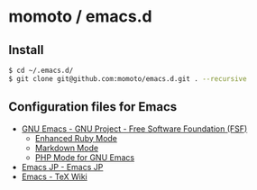 # momoto / emacs.d

## Install

```bash
$ cd ~/.emacs.d/
$ git clone git@github.com:momoto/emacs.d.git . --recursive
```

## Configuration files for Emacs

- [GNU Emacs - GNU Project - Free Software Foundation (FSF)](http://www.gnu.org/software/emacs/)
  - [Enhanced Ruby Mode](https://github.com/jacott/Enhanced-Ruby-Mode)
  - [Markdown Mode](https://github.com/defunkt/markdown-mode)
  - [PHP Mode for GNU Emacs](https://github.com/ejmr/php-mode)
- [Emacs JP - Emacs JP](http://emacs-jp.github.io/)
- [Emacs - TeX Wiki](http://oku.edu.mie-u.ac.jp/~okumura/texwiki/?Emacs)
